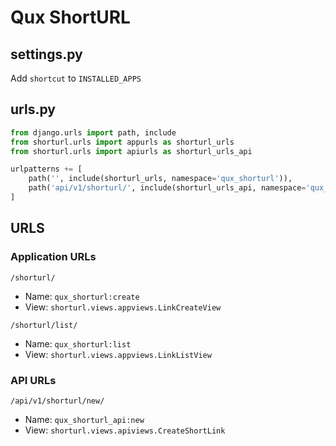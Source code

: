 # Qux ShortURL

## settings.py

Add `shortcut` to `INSTALLED_APPS`

## urls.py

```python
from django.urls import path, include
from shorturl.urls import appurls as shorturl_urls
from shorturl.urls import apiurls as shorturl_urls_api

urlpatterns += [
    path('', include(shorturl_urls, namespace='qux_shorturl')),
    path('api/v1/shorturl/', include(shorturl_urls_api, namespace='qux_shorturl_api')),
]
```

## URLS

### Application URLs

`/shorturl/`
- Name: `qux_shorturl:create` 
- View: `shorturl.views.appviews.LinkCreateView`

`/shorturl/list/`
- Name: `qux_shorturl:list`
- View: `shorturl.views.appviews.LinkListView`

### API URLs

`/api/v1/shorturl/new/` 
- Name: `qux_shorturl_api:new`
- View: `shorturl.views.apiviews.CreateShortLink`
